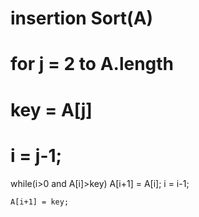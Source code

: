 # insertion Sort(A)

# for j = 2 to A.length

# key = A[j]

# i = j-1;

while(i>0 and A[i]>key)
A[i+1] = A[i];
i = i-1;

    A[i+1] = key;
